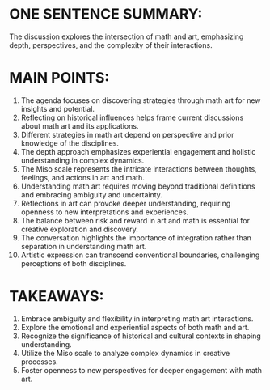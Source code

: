 # ONE SENTENCE SUMMARY:
The discussion explores the intersection of math and art, emphasizing depth, perspectives, and the complexity of their interactions.

# MAIN POINTS:
1. The agenda focuses on discovering strategies through math art for new insights and potential.
2. Reflecting on historical influences helps frame current discussions about math art and its applications.
3. Different strategies in math art depend on perspective and prior knowledge of the disciplines.
4. The depth approach emphasizes experiential engagement and holistic understanding in complex dynamics.
5. The Miso scale represents the intricate interactions between thoughts, feelings, and actions in art and math.
6. Understanding math art requires moving beyond traditional definitions and embracing ambiguity and uncertainty.
7. Reflections in art can provoke deeper understanding, requiring openness to new interpretations and experiences.
8. The balance between risk and reward in art and math is essential for creative exploration and discovery.
9. The conversation highlights the importance of integration rather than separation in understanding math art.
10. Artistic expression can transcend conventional boundaries, challenging perceptions of both disciplines.

# TAKEAWAYS:
1. Embrace ambiguity and flexibility in interpreting math art interactions.
2. Explore the emotional and experiential aspects of both math and art.
3. Recognize the significance of historical and cultural contexts in shaping understanding.
4. Utilize the Miso scale to analyze complex dynamics in creative processes.
5. Foster openness to new perspectives for deeper engagement with math art.
